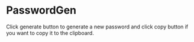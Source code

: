 # PasswordGen
Click generate button to generate a new password and click copy button if you want to copy it to the clipboard.
